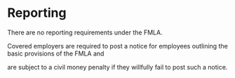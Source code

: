 # Reporting

There are no reporting requirements under the FMLA.

Covered employers are required to post a notice for employees outlining the basic provisions of the FMLA and

are subject to a civil money penalty if they willfully fail to post such a notice.